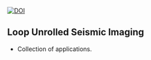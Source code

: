 [![DOI](https://zenodo.org/badge/DOI/10.5281/zenodo.3891801.svg)](https://doi.org/10.5281/zenodo.3891801)

## Loop Unrolled Seismic Imaging

- Collection of applications.

